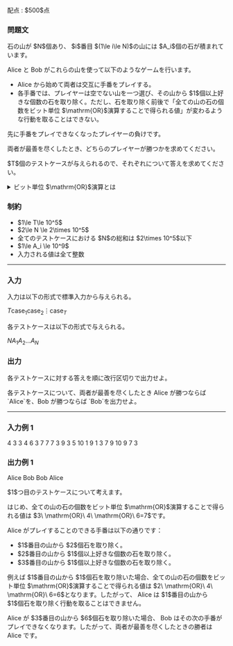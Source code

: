 
<div>

<span>

<span>

<p>
配点 : $500$点
</p>

<div>

<section>

### **問題文**

<p>
石の山が $N$個あり、 $i$番目 $(1\le i\le N)$の山には $A_i$個の石が積まれています。
</p>

<p>
Alice と Bob がこれらの山を使って以下のようなゲームを行います。
</p>

<ul>

<li>
Alice から始めて両者は交互に手番をプレイする。
</li>

<li>
各手番では、プレイヤーは空でない山を一つ選び、その山から $1$個以上好きな個数の石を取り除く。ただし、石を取り除く前後で「全ての山の石の個数をビット単位 $\mathrm{OR}$演算することで得られる値」が変わるような行動を取ることはできない。
</li>

</ul>

<p>
先に手番をプレイできなくなったプレイヤーの負けです。
</p>

<p>
両者が最善を尽くしたとき、どちらのプレイヤーが勝つかを求めてください。
</p>

<p>
$T$個のテストケースが与えられるので、それぞれについて答えを求めてください。
</p>

<details>

<summary>
ビット単位 $\mathrm{OR}$演算とは
    
</summary>

<p>
非負整数 $A, B$のビット単位 $\mathrm{OR}$、$A\ \mathrm{OR}\ B$は以下のように定義されます。
        
</p>

<ul>

<li>
$A\ \mathrm{OR}\ B$を二進表記した際の $2^k$($k \geq 0$) の位の数は、$A, B$を二進表記した際の $2^k$の位の数のうち少なくとも片方が $1$であれば $1$、そうでなければ $0$である。
</li>

</ul>
例えば、$3\ \mathrm{OR}\ 5 = 7$となります (二進表記すると: $011\ \mathrm{OR}\ 101 = 111$)。

一般に $k$個の非負整数 $p_1, p_2, p_3, \dots, p_k$のビット単位 $\mathrm{OR}$は $(\dots ((p_1\ \mathrm{OR}\ p_2)\ \mathrm{OR}\ p_3)\ \mathrm{OR}\ \dots\ \mathrm{OR}\ p_k)$と定義され、これは $p_1, p_2, p_3, \dots p_k$の順番によらないことが証明できます。  
    
<p>

</p>

</details>

</section>

</div>

<div>

<section>

### **制約**

<ul>

<li>
$1\le T\le 10^5$
</li>

<li>
$2\le N \le 2\times 10^5$
</li>

<li>
全てのテストケースにおける $N$の総和は $2\times 10^5$以下
</li>

<li>
$1\le A_i \le 10^9$
</li>

<li>
入力される値は全て整数
</li>

</ul>

</section>

</div>

---

<div>

<div>

<section>

### **入力**

<p>
入力は以下の形式で標準入力から与えられる。
</p>

<div>

$T$$\text{case}_1$$\text{case}_2$$\vdots$$\text{case}_T$
</div>

<p>
各テストケースは以下の形式で与えられる。
</p>

<div>

$N$$A_1$$A_2$$\ldots$$A_N$
</div>

</section>

</div>

<div>

<section>

### **出力**

<p>
各テストケースに対する答えを順に改行区切りで出力せよ。
</p>

<p>
各テストケースについて、両者が最善を尽くしたとき Alice が勝つならば `Alice`を、Bob が勝つならば `Bob`を出力せよ。
</p>

</section>

</div>

</div>

---

<div>

<section>

### **入力例 1**

<div>

4
3
3 4 6
3
7 7 7
3
9 3 5
10
1 9 1 3 7 9 10 9 7 3

</div>

</section>

</div>

<div>

<section>

### **出力例 1**

<div>

Alice
Bob
Bob
Alice

</div>

<p>
$1$つ目のテストケースについて考えます。
</p>

<p>
はじめ、全ての山の石の個数をビット単位 $\mathrm{OR}$演算することで得られる値は $3\ \mathrm{OR}\ 4\ \mathrm{OR}\ 6=7$です。
</p>

<p>
Alice がプレイすることのできる手番は以下の通りです：
</p>

<ul>

<li>
$1$番目の山から $2$個石を取り除く。
</li>

<li>
$2$番目の山から $1$個以上好きな個数の石を取り除く。
</li>

<li>
$3$番目の山から $1$個以上好きな個数の石を取り除く。
</li>

</ul>

<p>
例えば $1$番目の山から $1$個石を取り除いた場合、全ての山の石の個数をビット単位 $\mathrm{OR}$演算することで得られる値は $2\ \mathrm{OR}\ 4\ \mathrm{OR}\ 6=6$となります。したがって、 Alice は $1$番目の山から $1$個石を取り除く行動を取ることはできません。
</p>

<p>
Alice が $3$番目の山から $6$個石を取り除いた場合、 Bob はその次の手番がプレイできなくなります。したがって、両者が最善を尽くしたときの勝者は Alice です。
</p>

</section>

</div>

</span>

</span>

</div>
